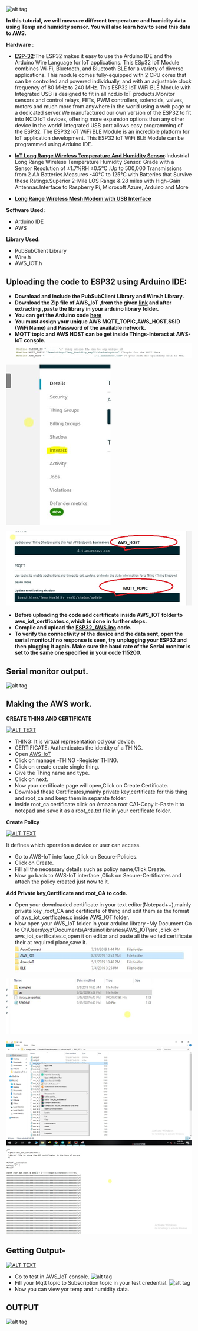 ![alt tag](https://github.com/mjScientech/Monitoring-Temp-and-Humidity-using-AWS-ESP32/blob/master/imgonline-com-ua-twotoone-XpoMD4Mf6S.jpg)

**In this tutorial, we will measure different temperature and humidity data using Temp and humidity sensor. You will also learn how to send this data to AWS.**


**Hardware** :
- **[ESP-32](https://store.ncd.io/product/esp32-iot-wifi-ble-module-with-integrated-usb/)**:The ESP32 makes it easy to use the Arduino IDE and the Arduino Wire Language for IoT applications. This ESp32 IoT Module combines Wi-Fi, Bluetooth, and Bluetooth BLE for a variety of diverse applications. This module comes fully-equipped with 2 CPU cores that can be controlled and powered individually, and with an adjustable clock frequency of 80 MHz to 240 MHz. This ESP32 IoT WiFi BLE Module with Integrated USB is designed to fit in all ncd.io IoT products.Monitor sensors and control relays, FETs, PWM controllers, solenoids, valves, motors and much more from anywhere in the world using a web page or a dedicated server.We manufactured our own version of the ESP32 to fit into NCD IoT devices, offering more expansion options than any other device in the world! Integrated USB port allows easy programming of the ESP32. The ESP32 IoT WiFi BLE Module is an incredible platform for IoT application development. This ESP32 IoT WiFi BLE Module can be programmed using Arduino IDE.

- **[IoT Long Range Wireless  Temperature And Humidity  Sensor](https://store.ncd.io/product/industrial-long-range-wireless-temperature-humidity-sensor/)**:Industrial Long Range Wireless Temperature Humidity Sensor. Grade with a Sensor Resolution of ±1.7%RH ±0.5°C .Up to 500,000 Transmissions from 2 AA Batteries.Measures -40°C to 125°C with Batteries that Survive these Ratings.Superior 2-Mile LOS Range & 28 miles with High-Gain Antennas.Interface to Raspberry Pi, Microsoft Azure, Arduino and More

- **[Long Range Wireless Mesh Modem with USB Interface](https://store.ncd.io/product/900hp-s3b-long-range-wireless-mesh-modem-with-usb-interface/)**

**Software Used:**
- Arduino IDE
- AWS

**Library Used:**
- PubSubClient Library
- Wire.h
- AWS_IOT.h

##  Uploading the code  to ESP32 using Arduino IDE:

- **Download and include the PubSubClient Library and Wire.h Library.**
- **Download the Zip file of AWS_IoT ,from the given [link](https://github.com/ExploreEmbedded/Hornbill-Examples) and after extracting ,paste the library in your arduino library folder.**
- **You can get the Arduino code [here](https://github.com/mjScientech/Temp-and-Humidity-Alert--AWS-ESP32/blob/master/AWSIoTEsp32.ino)**
- **You must assign your unique AWS  MQTT_TOPIC,AWS_HOST,SSID (WiFi Name) and Password of the available network.**
- **MQTT topic and AWS HOST can be get inside Things-Interact at AWS-IoT console.**
![alt tag](https://github.com/mjScientech/Temp-and-Humidity-Alert--AWS-ESP32/blob/master/awscode.JPG)

![alt tag](https://github.com/mjScientech/Temp-and-Humidity-Alert--AWS-ESP32/blob/master/awscode1.JPG)

![alt tag](https://github.com/mjScientech/Temp-and-Humidity-Alert--AWS-ESP32/blob/master/awscode2.JPG)

- **Before uploading the code add certificate inside AWS_IOT folder to aws_iot_certficates.c,which is done in further steps.**
- **Compile and upload the  [ESP32_AWS.ino](https://github.com/mjScientech/Temp-and-Humidity-Alert--AWS-ESP32/blob/master/AWSIoTEsp32.ino) code.**
- **To verify the connectivity of the device and the data sent, open the serial monitor.If no response is seen, try unplugging your ESP32 and then plugging it again. Make sure the baud rate of the Serial monitor is set to the same one specified in your code 115200.**

## Serial monitor output.
![alt tag](https://github.com/mjScientech/Monitoring-Temp-and-Humidity-using-AWS-ESP32/blob/master/serial%20monitor%20output.JPG)

## Making the AWS work.

**CREATE THING AND CERTIFICATE**


[![ ALT TEXT](https://github.com/mjScientech/Monitoring-Temp-and-Humidity-using-AWS-ESP32/blob/master/vedio1.JPG)](https://www.dropbox.com/home/AWS%20video?preview=Creating+Thing.mp4)

- THING: It is virtual representation od your device.
- CERTIFICATE: Authenticates the identity of a THING.
- Open [AWS-IoT](https://eu-central-1.console.aws.amazon.com/iot/home)
- Click on manage -THING -Register THING.
- Click on create create single thing.
- Give the Thing name and type.
- Click on next.
- Now your certificate page will open,Click on Create Certificate.
- Download these Certificates,mainly private key,certificate for this thing and root_ca and keep them in separate folder.
- Inside root_ca certificate click on Amazon root CA1-Copy it-Paste  it to notepad and save it as a root_ca.txt file in your certificate folder.

**Create Policy**

[![ ALT TEXT](https://github.com/mjScientech/Monitoring-Temp-and-Humidity-using-AWS-ESP32/blob/master/vedio2.JPG)](https://www.dropbox.com/home/AWS%20video?preview=Creating+Policy.mp4)

It defines which operation a device or user can access.
- Go to AWS-IoT interface ,Click on Secure-Policies.
- Click on Create.
- Fill all the necessary details such as policy name,Click Create.
- Now go back to AWS-IoT interface ,Click on Secure-Certificates and attach the policy created just now to it.

**Add Private key,Certificate and root_CA to code.**

- Open your downloaded certificate in your text editor(Notepad++),mainly private key ,root_CA and certificate of thing and edit them as 
the format of aws_iot_certficates.c inside AWS_IOT folder.
- Now open your AWS_IoT folder in your arduino library -My Document.Go to C:\Users\xyz\Documents\Arduino\libraries\AWS_IOT\src ,click on  aws_iot_certficates.c,open it on editor and paste all the edited certificate  their at required place,save it.
![alt tag](https://github.com/mjScientech/Temp-and-Humidity-Alert--AWS-ESP32/blob/master/awscode3.JPG)

![alt tag](https://github.com/mjScientech/Temp-and-Humidity-Alert--AWS-ESP32/blob/master/awscode4.JPG)

![alt tag](https://github.com/mjScientech/Temp-and-Humidity-Alert--AWS-ESP32/blob/master/awscode5.jpg)
![alt tag](https://github.com/mjScientech/Temp-and-Humidity-Alert--AWS-ESP32/blob/master/awscode6.jpg)

## Getting Output-

[![ ALT TEXT](https://github.com/mjScientech/Monitoring-Temp-and-Humidity-using-AWS-ESP32/blob/master/vedio3.JPG)](https://www.dropbox.com/home/AWS%20video?preview=Test+AWS.mp4)

- Go to test in AWS_IoT console.
![alt tag](https://github.com/mjScientech/Monitoring-Temp-and-Humidity-using-AWS-ESP32/blob/master/test1.JPG)
- Fill your Mqtt topic to Subscription topic in your test credential.
![alt tag](https://github.com/mjScientech/Monitoring-Temp-and-Humidity-using-AWS-ESP32/blob/master/test2.JPG)
- Now you can view yor temp and humidity data.

## OUTPUT
![alt tag](https://github.com/mjScientech/Monitoring-Temp-and-Humidity-using-AWS-ESP32/blob/master/AWS_Output.JPG)

